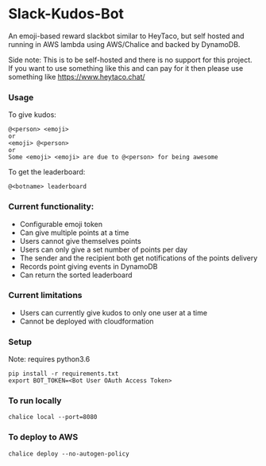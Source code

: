 # Slack-Kudos-Bot
An emoji-based reward slackbot similar to HeyTaco, but self hosted and running in AWS lambda using AWS/Chalice and backed by DynamoDB.

Side note: This is to be self-hosted and there is no support for this project. If you want to use something like this and can pay for it then please use something like https://www.heytaco.chat/

### Usage
To give kudos:

    @<person> <emoji>
    or
    <emoji> @<person>
    or
    Some <emoji> <emoji> are due to @<person> for being awesome
    
To get the leaderboard:

    @<botname> leaderboard

### Current functionality:
 - Configurable emoji token 
 - Can give multiple points at a time
 - Users cannot give themselves points
 - Users can only give a set number of points per day
 - The sender and the recipient both get notifications of the points delivery
 - Records point giving events in DynamoDB
 - Can return the sorted leaderboard
 
### Current limitations
 - Users can currently give kudos to only one user at a time
 - Cannot be deployed with cloudformation
 
### Setup
Note: requires python3.6

    pip install -r requirements.txt
    export BOT_TOKEN=<Bot User OAuth Access Token>
    
### To run locally
    chalice local --port=8080

### To deploy to AWS
    chalice deploy --no-autogen-policy
